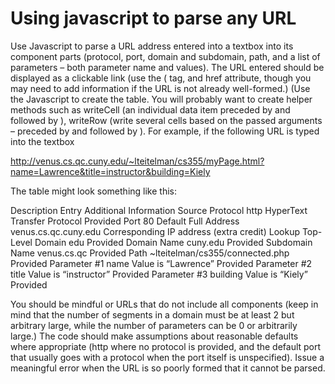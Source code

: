 # Using javascript to parse any URL 

Use Javascript to parse a URL address entered into a textbox into its component parts (protocol, port, domain and subdomain, path, and a list of parameters – both parameter name and values). The URL entered should be displayed as a clickable link (use the (<a> tag, and href attribute, though you may need to add information if the URL is not already well-formed.) (Use the Javascript to create the table. You will probably want to create helper methods such as writeCell (an individual data item preceded by <td> and followed by </td>), writeRow (write several cells based on the passed arguments – preceded by <tr> and followed by </tr>). For example, if the following URL is typed into the textbox

http://venus.cs.qc.cuny.edu/~lteitelman/cs355/myPage.html?name=Lawrence&title=instructor&building=Kiely

The table might look something like this:

Description	Entry	Additional Information	Source
Protocol	http	HyperText Transfer Protocol	Provided
Port	80		Default
Full Address	venus.cs.qc.cuny.edu	Corresponding IP address
(extra credit)	Lookup
Top-Level Domain	edu		Provided
Domain Name	cuny.edu		Provided
Subdomain Name	venus.cs.qc		Provided
Path	~lteitelman/cs355/connected.php		Provided
Parameter #1	name	Value is “Lawrence”	Provided
Parameter #2	title	Value is “instructor”	Provided
Parameter #3	building	Value is “Kiely”	Provided

You should be mindful or URLs that do not include all components (keep in mind that the number of segments in a domain must be at least 2 but arbitrary large, while the number of parameters can be 0 or arbitrarily large.) The code should make assumptions about reasonable defaults where appropriate (http where no protocol is provided, and the default port that usually goes with a protocol when the port itself is unspecified). Issue a meaningful error when the URL is so poorly formed that it cannot be parsed. 

